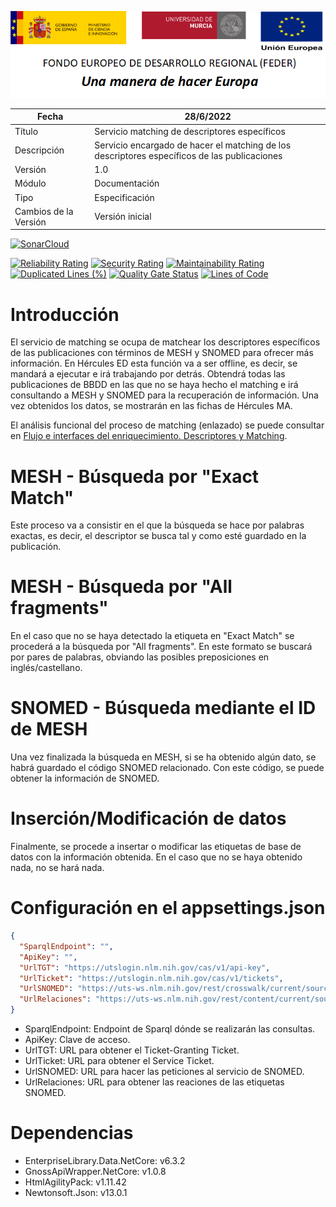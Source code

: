 ![](../../Docs/media/CabeceraDocumentosMD.png)

| Fecha         | 28/6/2022                                                   |
| ------------- | ------------------------------------------------------------ |
|Título|Servicio matching de descriptores específicos| 
|Descripción|Servicio encargado de hacer el matching de los descriptores específicos de las publicaciones|
|Versión|1.0|
|Módulo|Documentación|
|Tipo|Especificación|
|Cambios de la Versión|Versión inicial|


[![SonarCloud](https://sonarcloud.io/images/project_badges/sonarcloud-white.svg)](https://sonarcloud.io/summary/new_code?id=Hercules.ED.Matching)

[![Reliability Rating](https://sonarcloud.io/api/project_badges/measure?project=Hercules.ED.Matching&metric=reliability_rating)](https://sonarcloud.io/summary/new_code?id=Hercules.ED.Matching)
[![Security Rating](https://sonarcloud.io/api/project_badges/measure?project=Hercules.ED.Matching&metric=security_rating)](https://sonarcloud.io/summary/new_code?id=Hercules.ED.Matching)
[![Maintainability Rating](https://sonarcloud.io/api/project_badges/measure?project=Hercules.ED.Matching&metric=sqale_rating)](https://sonarcloud.io/summary/new_code?id=Hercules.ED.Matching)
[![Duplicated Lines (%)](https://sonarcloud.io/api/project_badges/measure?project=Hercules.ED.Matching&metric=duplicated_lines_density)](https://sonarcloud.io/summary/new_code?id=Hercules.ED.Matching)
[![Quality Gate Status](https://sonarcloud.io/api/project_badges/measure?project=Hercules.ED.Matching&metric=alert_status)](https://sonarcloud.io/summary/new_code?id=Hercules.ED.Matching)
[![Lines of Code](https://sonarcloud.io/api/project_badges/measure?project=Hercules.ED.Matching&metric=ncloc)](https://sonarcloud.io/summary/new_code?id=Hercules.ED.Matching)



Introducción
============
El servicio de matching se ocupa de matchear los descriptores específicos de las publicaciones con términos de MESH y SNOMED para ofrecer más información. En Hércules ED esta función va a ser offline, es decir, se mandará a ejecutar e irá trabajando por detrás. Obtendrá todas las publicaciones de BBDD en las que no se haya hecho el matching e irá consultando a MESH y SNOMED para la recuperación de información. Una vez obtenidos los datos, se mostrarán en las fichas de Hércules MA.

El análisis funcional del proceso de matching (enlazado) se puede consultar en [Flujo e interfaces del enriquecimiento. Descriptores y Matching](https://confluence.um.es/confluence/display/HERCULES/Flujo+e+interfaces+del+enriquecimiento.+Descriptores+y+Matching#Flujoeinterfacesdelenriquecimiento.DescriptoresyMatching-Matching).

MESH - Búsqueda por "Exact Match"
============================
Este proceso va a consistir en el que la búsqueda se hace por palabras exactas, es decir, el descriptor se busca tal y como esté guardado en la publicación.

MESH - Búsqueda por "All fragments"
============================
En el caso que no se haya detectado la etiqueta en "Exact Match" se procederá a la búsqueda por "All fragments". En este formato se buscará por pares de palabras, obviando las posibles preposiciones en inglés/castellano.

SNOMED - Búsqueda mediante el ID de MESH
============================
Una vez finalizada la búsqueda en MESH, si se ha obtenido algún dato, se habrá guardado el código SNOMED relacionado. Con este código, se puede obtener la información de SNOMED.

Inserción/Modificación de datos
===========================
Finalmente, se procede a insertar o modificar las etiquetas de base de datos con la información obtenida. En el caso que no se haya obtenido nada, no se hará nada.

Configuración en el appsettings.json
====================================
```json
{
  "SparqlEndpoint": "",
  "ApiKey": "",
  "UrlTGT": "https://utslogin.nlm.nih.gov/cas/v1/api-key",
  "UrlTicket": "https://utslogin.nlm.nih.gov/cas/v1/tickets",
  "UrlSNOMED": "https://uts-ws.nlm.nih.gov/rest/crosswalk/current/source/MSH",
  "UrlRelaciones": "https://uts-ws.nlm.nih.gov/rest/content/current/source/SNOMEDCT_US"
}
```
- SparqlEndpoint: Endpoint de Sparql dónde se realizarán las consultas.
- ApiKey: Clave de acceso.
- UrlTGT: URL para obtener el Ticket-Granting Ticket. 
- UrlTicket: URL para obtener el Service Ticket. 
- UrlSNOMED: URL para hacer las peticiones al servicio de SNOMED. 
- UrlRelaciones: URL para obtener las reaciones de las etiquetas SNOMED. 

Dependencias
============
- EnterpriseLibrary.Data.NetCore: v6.3.2
- GnossApiWrapper.NetCore: v1.0.8
- HtmlAgilityPack: v1.11.42
- Newtonsoft.Json: v13.0.1
